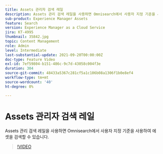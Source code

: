 ```yaml
---
title: Assets 관리자 검색 레일
description: Assets 관리 검색 레일을 사용하면 Omnisearch에서 사용자 지정 기준을 사용하여 에셋을 검색할 수 있습니다.
sub-product: Experience Manager Assets
feature: Search
version: Experience Manager as a Cloud Service
jira: KT-4995
thumbnail: 35842.jpg
topic: Content Management
role: Admin
level: Intermediate
last-substantial-update: 2021-09-20T00:00:00Z
doc-type: Feature Video
exl-id: 7ef59804-b151-486c-9c7d-43058c004f3e
duration: 304
source-git-commit: 48433a5367c281cf5a1c106b08a1306f1b0e8ef4
workflow-type: tm+mt
source-wordcount: '40'
ht-degree: 0%

---
```


# Assets 관리자 검색 레일

Assets 관리 검색 레일을 사용하면 Omnisearch에서 사용자 지정 기준을 사용하여 에셋을 검색할 수 있습니다.

>[!VIDEO](https://video.tv.adobe.com/v/40076?quality=12&learn=on&captions=kor)
